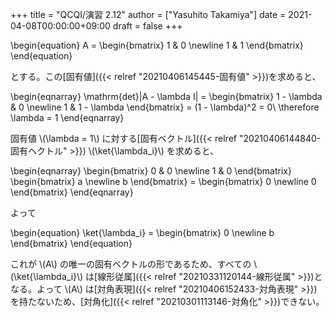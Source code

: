 +++
title = "QCQI/演習 2.12"
author = ["Yasuhito Takamiya"]
date = 2021-04-08T00:00:00+09:00
draft = false
+++

\begin{equation}
  A =
  \begin{bmatrix}
    1 & 0 \newline
    1 & 1
  \end{bmatrix}
\end{equation}

とする。この[固有値]({{< relref "20210406145445-固有値" >}})を求めると、

\begin{eqnarray}
  \mathrm{det}|A - \lambda I| = \begin{bmatrix}
    1 - \lambda & 0 \newline
    1 & 1 - \lambda
  \end{bmatrix} =
  (1 - \lambda)^2 = 0\ \therefore \lambda = 1
\end{eqnarray}

固有値 \\(\lambda = 1\\) に対する[固有ベクトル]({{< relref "20210406144840-固有ヘクトル" >}}) \\(\ket{\lambda\_i}\\) を求めると、

\begin{eqnarray}
  \begin{bmatrix}
    0 & 0 \newline
    1 & 0
  \end{bmatrix}
  \begin{bmatrix}
    a \newline
    b
  \end{bmatrix} =
  \begin{bmatrix}
    0 \newline
    0
  \end{bmatrix}
\end{eqnarray}

よって

\begin{equation}
  \ket{\lambda\_i} =
  \begin{bmatrix}
    0 \newline
    b
  \end{bmatrix}
\end{equation}

これが \\(A\\) の唯一の固有ベクトルの形であるため、すべての \\(\ket{\lambda\_i}\\) は[線形従属]({{< relref "20210331120144-線形従属" >}})となる。よって \\(A\\) は[対角表現]({{< relref "20210406152433-対角表現" >}})を持たないため、[対角化]({{< relref "20210301113146-対角化" >}})できない。
